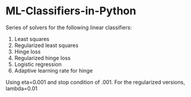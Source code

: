 # ML-Classifiers-in-Python
Series of solvers for the following linear classifiers:   
1. Least squares 
2. Regularized least squares 
3. Hinge loss 
4. Regularized hinge loss 
5. Logistic regression 
6. Adaptive learning rate for hinge

Using eta=0.001 and stop condition of .001. For the regularized versions, lambda=0.01
